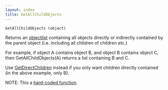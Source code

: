 ```yaml
---
layout: index
title: GetAllChildObjects
---
```


    GetAllChildObjects (object)

Returns an [objectlist](../types/objectlist.html) containing all objects directly or indirectly contained by the parent object (i.e. including all children of children etc.)

For example, if object A contains object B, and object B contains object C, then GetAllChildObjects(A) returns a list containing B and C.

Use [GetDirectChildren](getdirectchildren.html) instead if you only want children directly contained (in the above example, only B).

NOTE: This a [hard-coded function](hardcoded.html).
